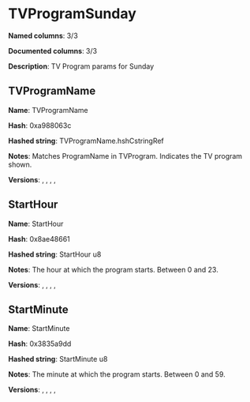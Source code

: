# TVProgramSunday
**Named columns**: 3/3

**Documented columns**: 3/3

**Description**: TV Program params for Sunday
## TVProgramName

**Name**: TVProgramName

**Hash**: 0xa988063c

**Hashed string**: TVProgramName.hshCstringRef

**Notes**: Matches ProgramName in TVProgram. Indicates the TV program shown.

**Versions**: , , , , 

## StartHour

**Name**: StartHour

**Hash**: 0x8ae48661

**Hashed string**: StartHour u8

**Notes**: The hour at which the program starts. Between 0 and 23.

**Versions**: , , , , 

## StartMinute

**Name**: StartMinute

**Hash**: 0x3835a9dd

**Hashed string**: StartMinute u8

**Notes**: The minute at which the program starts. Between 0 and 59.

**Versions**: , , , , 


